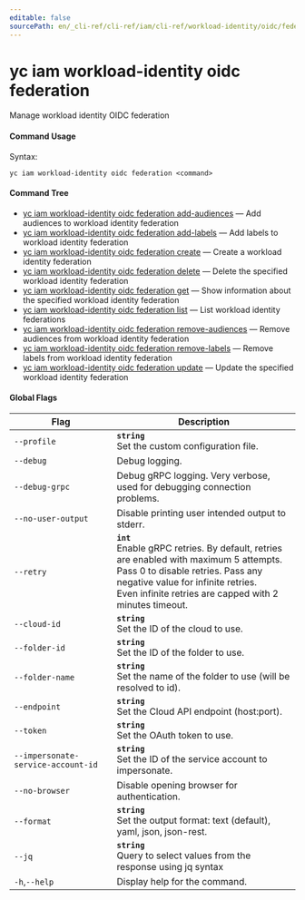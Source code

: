 ```yaml
---
editable: false
sourcePath: en/_cli-ref/cli-ref/iam/cli-ref/workload-identity/oidc/federation/index.md
---
```


# yc iam workload-identity oidc federation

Manage workload identity OIDC federation

#### Command Usage

Syntax: 

`yc iam workload-identity oidc federation <command>`

#### Command Tree

- [yc iam workload-identity oidc federation add-audiences](add-audiences.md) — Add audiences to workload identity federation
- [yc iam workload-identity oidc federation add-labels](add-labels.md) — Add labels to workload identity federation
- [yc iam workload-identity oidc federation create](create.md) — Create a workload identity federation
- [yc iam workload-identity oidc federation delete](delete.md) — Delete the specified workload identity federation
- [yc iam workload-identity oidc federation get](get.md) — Show information about the specified workload identity federation
- [yc iam workload-identity oidc federation list](list.md) — List workload identity federations
- [yc iam workload-identity oidc federation remove-audiences](remove-audiences.md) — Remove audiences from workload identity federation
- [yc iam workload-identity oidc federation remove-labels](remove-labels.md) — Remove labels from workload identity federation
- [yc iam workload-identity oidc federation update](update.md) — Update the specified workload identity federation

#### Global Flags

| Flag | Description |
|----|----|
|`--profile`|<b>`string`</b><br/>Set the custom configuration file.|
|`--debug`|Debug logging.|
|`--debug-grpc`|Debug gRPC logging. Very verbose, used for debugging connection problems.|
|`--no-user-output`|Disable printing user intended output to stderr.|
|`--retry`|<b>`int`</b><br/>Enable gRPC retries. By default, retries are enabled with maximum 5 attempts.<br/>Pass 0 to disable retries. Pass any negative value for infinite retries.<br/>Even infinite retries are capped with 2 minutes timeout.|
|`--cloud-id`|<b>`string`</b><br/>Set the ID of the cloud to use.|
|`--folder-id`|<b>`string`</b><br/>Set the ID of the folder to use.|
|`--folder-name`|<b>`string`</b><br/>Set the name of the folder to use (will be resolved to id).|
|`--endpoint`|<b>`string`</b><br/>Set the Cloud API endpoint (host:port).|
|`--token`|<b>`string`</b><br/>Set the OAuth token to use.|
|`--impersonate-service-account-id`|<b>`string`</b><br/>Set the ID of the service account to impersonate.|
|`--no-browser`|Disable opening browser for authentication.|
|`--format`|<b>`string`</b><br/>Set the output format: text (default), yaml, json, json-rest.|
|`--jq`|<b>`string`</b><br/>Query to select values from the response using jq syntax|
|`-h`,`--help`|Display help for the command.|
